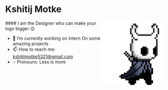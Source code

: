 # Kshitij Motke
<p><img align="right" src="https://raw.githubusercontent.com/TanZng/TanZng/master/assets/hollor_knight3.gif" width="200"/></p>
#### I am the Designer who can make your logo bigger 😉

- 🔭 I’m currently working on Intern On some amazing projects  
- 📫 How to reach me: kshitijmotke5321@gmail.com 
- 💡 Pronouns: Less is more 




<!--
**kmotke/kmotke** is a ✨ _special_ ✨ repository because its `README.md` (this file) appears on your GitHub profile.

Here are some ideas to get you started:

- 🔭 I’m currently working on ...
- 🌱 I’m currently learning ...
- 👯 I’m looking to collaborate on ...
- 🤔 I’m looking for help with ...
- 💬 Ask me about ...
- 📫 How to reach me: ...
- 😄 Pronouns: ...
- ⚡ Fun fact: ...
-->
